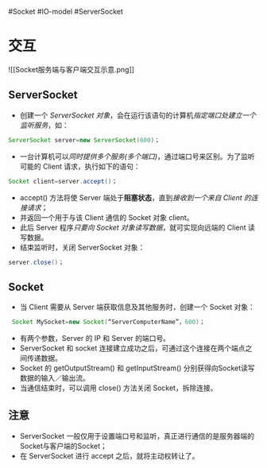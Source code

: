 #Socket #IO-model #ServerSocket
# 交互

![[Socket服务端与客户端交互示意.png]]


## ServerSocket
- 创建一个 *ServerSocket 对象*，会在运行该语句的计算机*指定端口处建立一个监听服务*，如：
```java
ServerSocket server=new ServerSocket(600)；
```
- 一台计算机可以*同时提供多个服务(多个端口)*，通过端口号来区别。为了监听可能的 Client 请求，执行如下的语句：
```java
Socket client=server.accept()；
```
- accept() 方法将使 Server 端处于**阻塞状态**，直到*接收到一个来自 Client 的连接请求*；
- 并返回一个用于与该 Client 通信的 Socket 对象 client。
- 此后 Server 程序*只要向 Socket 对象读写数据*，就可实现向远端的 Client 读写数据。
- 结束监听时，关闭 ServerSocket 对象：
```java
server.close()；
```
## Socket
- 当 Client 需要从 Server 端获取信息及其他服务时，创建一个 Socket 对象：
```java
 Socket MySocket=new Socket(“ServerComputerName”，600)；
```
- 有两个参数，Server 的 IP 和 Server 的端口号。
- ServerSocket 和 socket 连接建立成功之后，可通过这个连接在两个端点之间传递数据。
- Socket 的 getOutputStream() 和 getInputStream() 分别获得向Socket读写数据的输入／输出流。
- 当通信结束时，可以调用 close() 方法关闭 Socket，拆除连接。

## 注意
- ServerSocket 一般仅用于设置端口号和监听，真正进行通信的是服务器端的Socket与客户端的Socket；
- 在 ServerSocket 进行 accept 之后，就将主动权转让了。